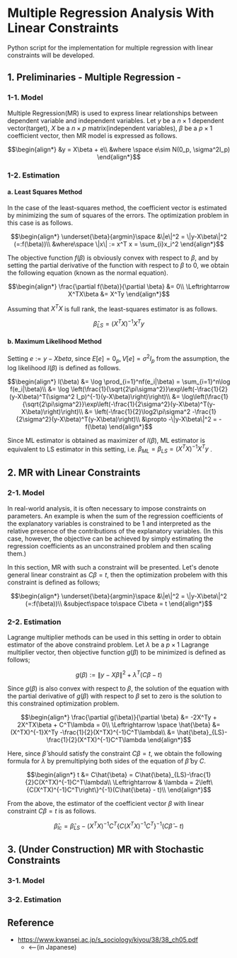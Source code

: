 # Multiple Regression Analysis With Linear Constraints
Python script for the implementation for multiple regression with linear constraints will be developed.

## 1. Preliminaries - Multiple Regression -
### 1-1. Model
Multiple Regression(MR) is used to express linear relationships between dependent variable and independent variables. Let $y$ be a $n\times 1$ dependent vector(target), $X$ be a $n\times p$ matrix(independent variables), $\beta$ be a $p\times 1$ coefficient vector, then MR model is expressed as follows.

```math
\begin{align*}
&y = X\beta + e\\
&where \space e\sim N(0_p, \sigma^2I_p)
\end{align*}
```
### 1-2. Estimation
#### a. Least Squares Method
In the case of the least-squares method, the coefficient vector is estimated by minimizing the sum of squares of the errors. The optimization problem in this case is as follows.

```math
\begin{align*}
\underset{\beta}{argmin}\space &\|e\|^2 = \|y-X\beta\|^2 (=:f(\beta))\\
&where\space \|x\| := x^T x = \sum_{i}x_i^2
\end{align*}
```
The objective function $f(\beta)$ is obviously convex with respect to $\beta$, and by setting the partial derivative of the function with respect to $\beta$ to $0$, we obtain the following equation (known as the normal equation).

```math
\begin{align*}
\frac{\partial f(\beta)}{\partial \beta} &= 0\\
\Leftrightarrow X^TX\beta &= X^Ty
\end{align*}
```

Assuming that $X^TX$ is full rank, the least-squares estimator is as follows.
```math
\hat{\beta}_{LS} = (X^TX)^{-1}X^Ty
```

#### b. Maximum Likelihood Method
Setting $e := y-Xbeta$, since $E[e]=0_p, V[e]=\sigma^2 I_p$ from the assumption, the log likelihood $l(\beta)$ is defined as follows.

```math
\begin{align*}
l(\beta) &= \log \prod_{i=1}^nf(e_i|\beta) = \sum_{i=1}^n\log f(e_i|\beta)\\
&= \log \left(\frac{1}{\sqrt{2\pi\sigma^2}}\exp\left(-\frac{1}{2}(y-X\beta)^T(\sigma^2 I_p)^{-1}(y-X\beta)\right)\right)\\
&= \log\left(\frac{1}{\sqrt{2\pi\sigma^2}}\exp\left(-\frac{1}{2\sigma^2}(y-X\beta)^T(y-X\beta)\right)\right)\\
&= \left(-\frac{1}{2}\log2\pi\sigma^2 -\frac{1}{2\sigma^2}(y-X\beta)^T(y-X\beta)\right)\\
&\propto -\|y-X\beta\|^2 = -f(\beta)
\end{align*}
```
Since ML estimator is obtained as maximizer of $l(\beta)$, ML estimator is equivalent to LS estimator in this setting, i.e. $\beta_{ML} = \beta_{LS} = (X^TX)^{-1}X^Ty$ .  

## 2. MR with Linear Constraints
### 2-1. Model
In real-world analysis, it is often necessary to impose constraints on parameters. An example is when the sum of the regression coefficients of the explanatory variables is constrained to be 1 and interpreted as the relative presence of the contributions of the explanatory variables. (In this case, however, the objective can be achieved by simply estimating the regression coefficients as an unconstrained problem and then scaling them.)   

In this section, MR with such a constraint will be presented. Let's denote general linear constraint as $C\beta = t$, then the optimization probelem with this constraint is defined as follows;

```math
\begin{align*}
\underset{\beta}{argmin}\space &\|e\|^2 = \|y-X\beta\|^2 (=:f(\beta))\\
&subject\space to\space C\beta = t
\end{align*}
``` 
### 2-2. Estimation
Lagrange multiplier methods can be used in this setting in order to obtain estimator of the above constraind problem. Let $\lambda$ be a $p\times 1$ Lagrange multiplier vector, then objective function $g(\beta)$ to be minimized is defined as follows;
```math
g(\beta) := \|y-X\beta\|^2 + \lambda^T(C\beta - t)
```

Since $g(\beta)$ is also convex with respect to $\beta$, the solution of the equation with the partial derivative of $g(\beta)$ with respect to $\beta$ set to zero is the solution to this constrained optimization problem.

```math
\begin{align*}
\frac{\partial g(\beta)}{\partial \beta} &= -2X^Ty + 2X^TX\beta + C^T\lambda = 0\\
\Leftrightarrow \space \hat{\beta} &= (X^TX)^{-1}X^Ty -\frac{1}{2}(X^TX)^{-1}C^T\lambda\\
&= \hat{\beta}_{LS}-\frac{1}{2}(X^TX)^{-1}C^T\lambda
\end{align*}
```

Here, since $\hat{\beta}$ should satisfy the constraint $C\beta = t$, we obtain the following formula for $\lambda$ by premultiplying both sides of the equation of $\hat{\beta}$ by $C$.

```math
\begin{align*}
t &= C\hat{\beta} = C\hat{\beta}_{LS}-\frac{1}{2}C(X^TX)^{-1}C^T\lambda\\
\Leftrightarrow & \lambda = 2\left\{C(X^TX)^{-1}C^T\right\}^{-1}(C\hat{\beta} - t)\\
\end{align*}
```

From the above, the estimator of the coefficient vector $\beta$ with linear constraint $C\beta = t$ is as follows.

```math
\hat{\beta}_{lc} = \hat{\beta}_{LS}-(X^TX)^{-1}C^T\left\{C(X^TX)^{-1}C^T\right\}^{-1}(C\hat{\beta} - t)
```

## 3. (Under Construction) MR with Stochastic Constraints
### 3-1. Model
### 3-2. Estimation

## Reference
- https://www.kwansei.ac.jp/s_sociology/kiyou/38/38_ch05.pdf
    - <--(in Japanese)